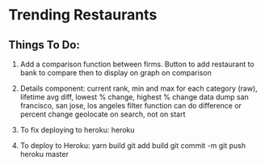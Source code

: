# Trending Restaurants

## Things To Do:
1. Add a comparison function between firms. Button to add restaurant to bank to compare then to display on graph on comparison
2. Details component: current rank, min and max for each category (raw), lifetime avg diff, lowest % change, highest % change
data dump san francisco, san jose, los angeles
filter function can do difference or percent change
geolocate on search, not on start

3. To fix deploying to heroku:
	heroku

4. To deploy to Heroku:
	yarn build
	git add build
	git commit -m
	git push heroku master